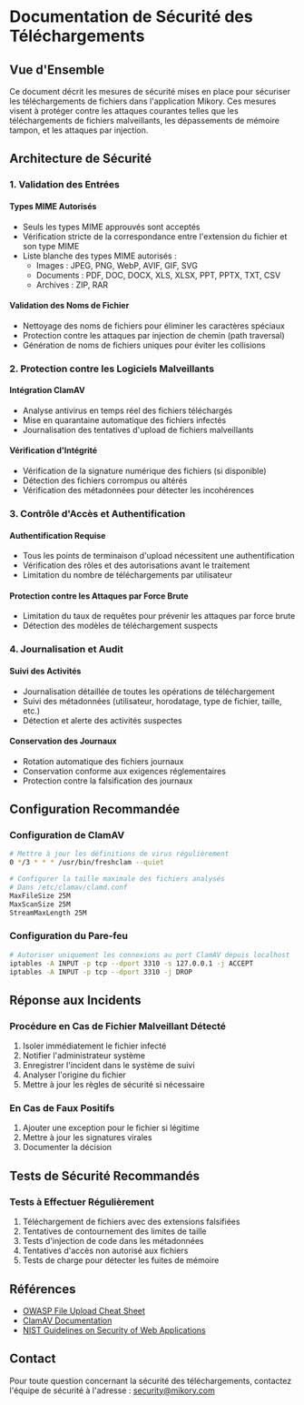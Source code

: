 # Documentation de Sécurité des Téléchargements

## Vue d'Ensemble

Ce document décrit les mesures de sécurité mises en place pour sécuriser les téléchargements de fichiers dans l'application Mikory. Ces mesures visent à protéger contre les attaques courantes telles que les téléchargements de fichiers malveillants, les dépassements de mémoire tampon, et les attaques par injection.

## Architecture de Sécurité

### 1. Validation des Entrées

#### Types MIME Autorisés
- Seuls les types MIME approuvés sont acceptés
- Vérification stricte de la correspondance entre l'extension du fichier et son type MIME
- Liste blanche des types MIME autorisés :
  - Images : JPEG, PNG, WebP, AVIF, GIF, SVG
  - Documents : PDF, DOC, DOCX, XLS, XLSX, PPT, PPTX, TXT, CSV
  - Archives : ZIP, RAR

#### Validation des Noms de Fichier
- Nettoyage des noms de fichiers pour éliminer les caractères spéciaux
- Protection contre les attaques par injection de chemin (path traversal)
- Génération de noms de fichiers uniques pour éviter les collisions

### 2. Protection contre les Logiciels Malveillants

#### Intégration ClamAV
- Analyse antivirus en temps réel des fichiers téléchargés
- Mise en quarantaine automatique des fichiers infectés
- Journalisation des tentatives d'upload de fichiers malveillants

#### Vérification d'Intégrité
- Vérification de la signature numérique des fichiers (si disponible)
- Détection des fichiers corrompus ou altérés
- Vérification des métadonnées pour détecter les incohérences

### 3. Contrôle d'Accès et Authentification

#### Authentification Requise
- Tous les points de terminaison d'upload nécessitent une authentification
- Vérification des rôles et des autorisations avant le traitement
- Limitation du nombre de téléchargements par utilisateur

#### Protection contre les Attaques par Force Brute
- Limitation du taux de requêtes pour prévenir les attaques par force brute
- Détection des modèles de téléchargement suspects

### 4. Journalisation et Audit

#### Suivi des Activités
- Journalisation détaillée de toutes les opérations de téléchargement
- Suivi des métadonnées (utilisateur, horodatage, type de fichier, taille, etc.)
- Détection et alerte des activités suspectes

#### Conservation des Journaux
- Rotation automatique des fichiers journaux
- Conservation conforme aux exigences réglementaires
- Protection contre la falsification des journaux

## Configuration Recommandée

### Configuration de ClamAV

```bash
# Mettre à jour les définitions de virus régulièrement
0 */3 * * * /usr/bin/freshclam --quiet

# Configurer la taille maximale des fichiers analysés
# Dans /etc/clamav/clamd.conf
MaxFileSize 25M
MaxScanSize 25M
StreamMaxLength 25M
```

### Configuration du Pare-feu

```bash
# Autoriser uniquement les connexions au port ClamAV depuis localhost
iptables -A INPUT -p tcp --dport 3310 -s 127.0.0.1 -j ACCEPT
iptables -A INPUT -p tcp --dport 3310 -j DROP
```

## Réponse aux Incidents

### Procédure en Cas de Fichier Malveillant Détecté
1. Isoler immédiatement le fichier infecté
2. Notifier l'administrateur système
3. Enregistrer l'incident dans le système de suivi
4. Analyser l'origine du fichier
5. Mettre à jour les règles de sécurité si nécessaire

### En Cas de Faux Positifs
1. Ajouter une exception pour le fichier si légitime
2. Mettre à jour les signatures virales
3. Documenter la décision

## Tests de Sécurité Recommandés

### Tests à Effectuer Régulièrement
1. Téléchargement de fichiers avec des extensions falsifiées
2. Tentatives de contournement des limites de taille
3. Tests d'injection de code dans les métadonnées
4. Tentatives d'accès non autorisé aux fichiers
5. Tests de charge pour détecter les fuites de mémoire

## Références

- [OWASP File Upload Cheat Sheet](https://cheatsheetseries.owasp.org/cheatsheets/File_Upload_Cheat_Sheet.html)
- [ClamAV Documentation](https://docs.clamav.net/)
- [NIST Guidelines on Security of Web Applications](https://csrc.nist.gov/projects/web-application-security)

## Contact

Pour toute question concernant la sécurité des téléchargements, contactez l'équipe de sécurité à l'adresse : security@mikory.com
